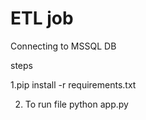 # ETL job
Connecting to MSSQL DB

steps 

1.pip install -r requirements.txt 

2. To run file python app.py